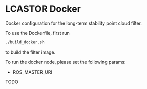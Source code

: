 # LCASTOR Docker

Docker configuration for the long-term stability point cloud filter.

To use the Dockerfile, first run

```bash
./build_docker.sh
```

to build the filter image.

To run the docker node, please set the following params: 
* ROS_MASTER_URI

TODO